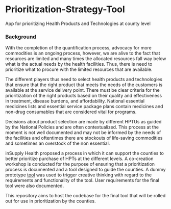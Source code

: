 # Prioritization-Strategy-Tool
App for prioritizing Health Products and Technologies at county level


### Background
With the completion of the quantification process, advocacy for more commodities is an ongoing process, however, we are alive to the fact that resources are limited and many times the allocated resources fall way below what is the actual needs by the health facilities. Thus, there is need to prioritize what to procure with the limited resources that are available. 

The different players thus need to select health products and technologies that ensure that the right product that meets the needs of the customers is available at the service delivery point. There must be clear criteria for the prioritization of the right products based on their quality and effectiveness in treatment, disease burdens, and affordability. National essential medicines lists and essential service package plans contain medicines and non-drug consumables that are considered vital for programs. 

Decisions about product selection are made by different HPTUs as guided by the National Policies and are often contextualized. This process at the moment is not well documented and may not be informed by the needs of the facilities and oftentimes there are stockouts of life-saving commodities and sometimes an overstock of the non essential. 

inSupply Health proposed a process in which it can support the counties to better prioritize purchase of HPTs at the different levels. A co-creation workshop is conducted for the purpose of ensuring that a prioritization process is documented and a tool designed to guide the counties. A dummy prototype [tool](https://scdatause.shinyapps.io/Prioritization-Strategy-Tool/) was used to trigger creative thinking with regard to the requirements and functionality of the tool. User requirements for the final tool were also documented. 

This repository aims to host the codebase for the final tool that will be rolled out for use in prioritization by the counties. 
